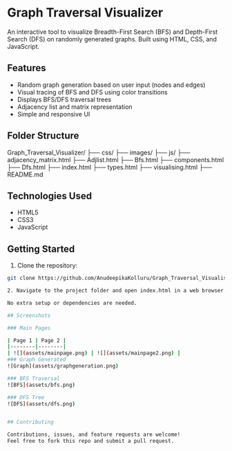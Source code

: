 # Graph Traversal Visualizer

An interactive tool to visualize Breadth-First Search (BFS) and Depth-First Search (DFS) on randomly generated graphs. Built using HTML, CSS, and JavaScript.

## Features

- Random graph generation based on user input (nodes and edges)
- Visual tracing of BFS and DFS using color transitions
- Displays BFS/DFS traversal trees
- Adjacency list and matrix representation
- Simple and responsive UI

## Folder Structure
Graph_Traversal_Visualizer/
├── css/
├── images/
├── js/
├── adjacency_matrix.html
├── Adjlist.html
├── Bfs.html
├── components.html
├── Dfs.html
├── index.html
├── types.html
├── visualising.html
├── README.md


## Technologies Used

- HTML5
- CSS3
- JavaScript

## Getting Started

1. Clone the repository:
```bash
git clone https://github.com/AnudeepikaKolluru/Graph_Traversal_Visualiser.git

2. Navigate to the project folder and open index.html in a web browser.

No extra setup or dependencies are needed.

## Screenshots

### Main Pages

| Page 1 | Page 2 |
|--------|--------|
| ![](assets/mainpage.png) | ![](assets/mainpage2.png) |
### Graph Generated
![Graph](assets/graphgeneration.png)

### BFS Traversal
![BFS](assets/bfs.png)

### DFS Tree
![DFS](assets/dfs.png)


## Contributing

Contributions, issues, and feature requests are welcome!
Feel free to fork this repo and submit a pull request.
